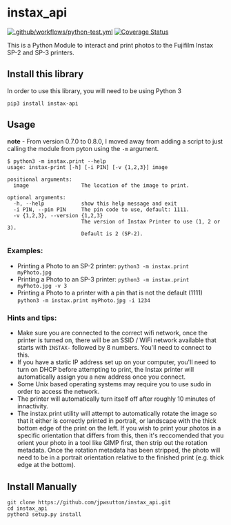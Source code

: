 # instax_api
[![.github/workflows/python-test.yml](https://github.com/jpwsutton/instax_api/actions/workflows/python-test.yml/badge.svg)](https://github.com/jpwsutton/instax_api/actions/workflows/python-test.yml)
[![Coverage Status](https://img.shields.io/coveralls/jpwsutton/instax_api/master.svg)](https://coveralls.io/github/jpwsutton/instax_api?branch=master)

This is a Python Module to interact and print photos to the Fujifilm Instax SP-2 and SP-3 printers.


## Install this library

In order to use this library, you will need to be using Python 3

```
pip3 install instax-api
```


## Usage

**note** - From version 0.7.0 to 0.8.0, I moved away from adding a script to just calling the module from pyton using the `-m` argument.

```
$ python3 -m instax.print --help
usage: instax-print [-h] [-i PIN] [-v {1,2,3}] image

positional arguments:
  image                 The location of the image to print.

optional arguments:
  -h, --help            show this help message and exit
  -i PIN, --pin PIN     The pin code to use, default: 1111.
  -v {1,2,3}, --version {1,2,3}
                        The version of Instax Printer to use (1, 2 or 3).
                        Default is 2 (SP-2).                       
```

### Examples:

 - Printing a Photo to an SP-2 printer: `python3 -m instax.print myPhoto.jpg`
 - Printing a Photo to an SP-3 printer: `python3 -m instax.print myPhoto.jpg -v 3`
 - Printing a Photo to a printer with a pin that is not the default (1111) `python3 -m instax.print myPhoto.jpg -i 1234`

### Hints and tips:
 - Make sure you are connected to the correct wifi network, once the printer is turned on, there will be an SSID / WiFi network available that starts with `INSTAX-` followed by 8 numbers. You'll need to connect to this.
 - If you have a static IP address set up on your computer, you'll need to turn on DHCP before attempting to print, the Instax printer will automatically assign you a new address once you connect.
- Some Unix based operating systems may require you to use sudo in order to access the network.
- The printer will automatically turn itself off after roughly 10 minutes of innactivity.
- The instax.print utility will attempt to automatically rotate the image so that it either is correctly printed in portrait, or landscape with the thick bottom edge of the print on the left. If you wish to print your photos in a specific orientation that differs from this, then it's reccomended that you orient your photo in a tool like GIMP first, then strip out the rotation metadata. Once the rotation metadata has been stripped, the photo will need to be in a portrait orientation relative to the finished print (e.g. thick edge at the bottom). 

## Install Manually

```
git clone https://github.com/jpwsutton/instax_api.git
cd instax_api
python3 setup.py install
```
